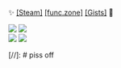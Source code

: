 ✨ [[Steam]](http://steamcommunity.com/profiles/76561198058209703) [[func.zone]](https://func.zone) [[Gists]](https://gist.github.com/mechabubba) 🌺

<img src="https://b.catgirlsare.sexy/9nYV.gif"> <img src="https://b.catgirlsare.sexy/9nYV.gif"> <br>
<img src="https://b.catgirlsare.sexy/9nYV.gif"> <img src="https://b.catgirlsare.sexy/9nYV.gif">

[//]: # piss off
